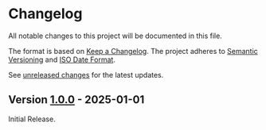 # Changelog

All notable changes to this project will be documented in this file.

The format is based on [Keep a Changelog](https://keepachangelog.com/en/1.0.0/).
The project adheres to [Semantic Versioning](https://semver.org/spec/v2.0.0.html)
and [ISO Date Format](https://www.iso.org/iso-8601-date-and-time-format.html).

See [unreleased changes] for the latest updates.

## Version [1.0.0] - 2025-01-01

Initial Release.

[unreleased changes]: https://github.com/abapPM/ABAP-Language-Syntax/compare/1.0.0...main
[1.0.0]: https://github.com/abapPM/ABAP-Language-Syntax/releases/tag/1.0.0
